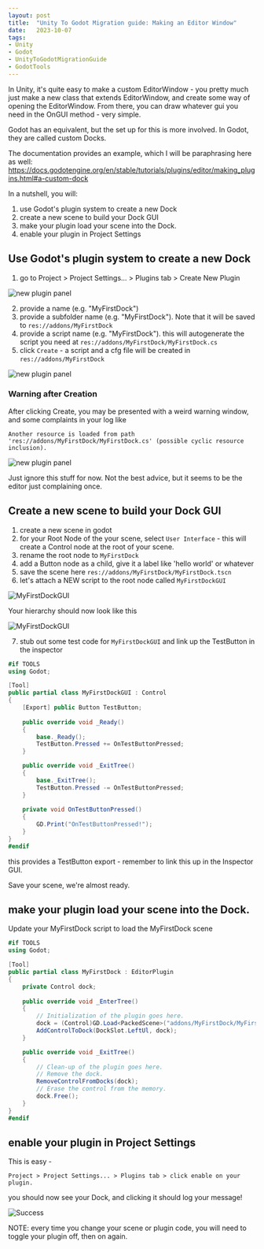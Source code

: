 ```yaml
---
layout: post
title:  "Unity To Godot Migration guide: Making an Editor Window"
date:   2023-10-07
tags:
- Unity
- Godot
- UnityToGodotMigrationGuide
- GodotTools
---
```


In Unity, it's quite easy to make a custom EditorWindow - you pretty much just make a new class that extends EditorWindow, and create some way of opening the EditorWindow.  From there, you can draw whatever gui you need in the OnGUI method - very simple.

Godot has an equivalent, but the set up for this is more involved.  In Godot, they are called custom Docks.

The documentation provides an example, which I will be paraphrasing here as well: <https://docs.godotengine.org/en/stable/tutorials/plugins/editor/making_plugins.html#a-custom-dock>

In a nutshell, you will:
1. use Godot's plugin system to create a new Dock
2. create a new scene to build your Dock GUI
3. make your plugin load your scene into the Dock.
4. enable your plugin in Project Settings


## Use Godot's plugin system to create a new Dock
1. go to Project > Project Settings... > Plugins tab > Create New Plugin

![new plugin panel](/docs/assets/images/godot-plugin-create-new.png)

2. provide a name (e.g. "MyFirstDock")
3. provide a subfolder name (e.g. "MyFirstDock").  Note that it will be saved to `res://addons/MyFirstDock`
4. provide a script name (e.g. "MyFirstDock").  this will autogenerate the script you need at `res://addons/MyFirstDock/MyFirstDock.cs`
5. click `Create` - a script and a cfg file will be created in `res://addons/MyFirstDock`

![new plugin panel](/docs/assets/images/godot-plugin-new-settings.png)

### Warning after Creation
After clicking Create, you may be presented with a weird warning window, and some complaints in your log like 

`Another resource is loaded from path 'res://addons/MyFirstDock/MyFirstDock.cs' (possible cyclic resource inclusion).`

![new plugin panel](/docs/assets/images/godot-plugin-create-warning.png)

Just ignore this stuff for now.  Not the best advice, but it seems to be the editor just complaining once.


## Create a new scene to build your Dock GUI
1. create a new scene in godot
2. for your Root Node of the your scene, select `User Interface` - this will create a Control node at the root of your scene.
3. rename the root node to `MyFirstDock`
4. add a Button node as a child, give it a label like 'hello world' or whatever
5. save the scene here `res://addons/MyFirstDock/MyFirstDock.tscn`
6. let's attach a NEW script to the root node called `MyFirstDockGUI`

![MyFirstDockGUI](/docs/assets/images/godot-plugin-create-gui-script.png)

Your hierarchy should now look like this

![MyFirstDockGUI](/docs/assets/images/godot-plugin-scene-hierarchy.png)

7. stub out some test code for `MyFirstDockGUI` and link up the TestButton in the inspector

```csharp
#if TOOLS
using Godot;

[Tool]
public partial class MyFirstDockGUI : Control
{
    [Export] public Button TestButton;
    
    public override void _Ready()
    {
        base._Ready();
        TestButton.Pressed += OnTestButtonPressed;
    }

    public override void _ExitTree()
    {
        base._ExitTree();
        TestButton.Pressed -= OnTestButtonPressed;
    }
    
    private void OnTestButtonPressed()
    {
        GD.Print("OnTestButtonPressed!");
    }
}
#endif
```

this provides a TestButton export - remember to link this up in the Inspector GUI.

Save your scene, we're almost ready.

## make your plugin load your scene into the Dock.

Update your MyFirstDock script to load the MyFirstDock scene

```csharp
#if TOOLS
using Godot;

[Tool]
public partial class MyFirstDock : EditorPlugin
{
    private Control dock;
    
    public override void _EnterTree()
    {
        // Initialization of the plugin goes here.
        dock = (Control)GD.Load<PackedScene>("addons/MyFirstDock/MyFirstDock.tscn").Instantiate();
        AddControlToDock(DockSlot.LeftUl, dock);
    }

    public override void _ExitTree()
    {
        // Clean-up of the plugin goes here.
        // Remove the dock.
        RemoveControlFromDocks(dock);
        // Erase the control from the memory.
        dock.Free();
    }
}
#endif
```

## enable your plugin in Project Settings

This is easy - 

`Project > Project Settings... > Plugins tab > click enable on your plugin.`

you should now see your Dock, and clicking it should log your message!

![Success](/docs/assets/images/godot-plugin-scene-hierarchy.png)

NOTE: every time you change your scene or plugin code, you will need to toggle your plugin off, then on again.

